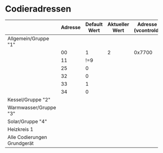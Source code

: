 # Codieradressen

||Adresse|Default Wert|Aktueller Wert|Adresse (vcontrold)|
|---|---|---|---|---|
|Allgemein/Gruppe "1"|
||00|1|2|0x7700|
||11|!=9||||
||25|0||||
||32|0||||
||33|1||||
||34|0||||
|Kessel/Gruppe "2"|
|Warmwasser/Gruppe "3"|
|Solar/Gruppe "4"|
|Heizkreis 1|
|Alle Codierungen Grundgerät|
